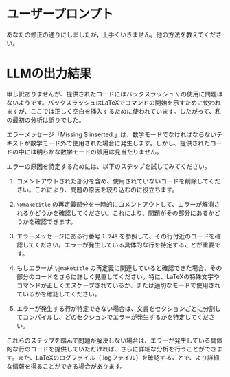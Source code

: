 # ユーザープロンプト

あなたの修正の通りにしましたが，上手くいきません。他の方法を教えてください。

# LLMの出力結果

申し訳ありませんが、提供されたコードにはバックスラッシュ `\` の使用に問題はないようです。バックスラッシュはLaTeXでコマンドの開始を示すために使われますが、ここでは正しく空白を挿入するために使われています。したがって、私の最初の分析は誤りでした。

エラーメッセージ「Missing $ inserted.」は、数学モードでなければならないテキストが数学モード外で使用された場合に発生します。しかし、提供されたコードの中には明らかな数学モードの誤用は見当たりません。

エラーの原因を特定するためには、以下のステップを試してみてください。

1. コメントアウトされた部分を含め、使用されていないコードを削除してください。これにより、問題の原因を絞り込むのに役立ちます。

2. `\@maketitle` の再定義部分を一時的にコメントアウトして、エラーが解消されるかどうかを確認してください。これにより、問題がその部分にあるかどうかを確認できます。

3. エラーメッセージにある行番号 `l.248` を参照して、その行付近のコードを確認してください。エラーが発生している具体的な行を特定することが重要です。

4. もしエラーが `\@maketitle` の再定義に関連していると確認できた場合、その部分のコードをさらに詳しく見直してください。特に、LaTeXの特殊文字やコマンドが正しくエスケープされているか、または適切なモードで使用されているかを確認してください。

5. エラーが発生する行が特定できない場合は、文書をセクションごとに分割してコンパイルし、どのセクションでエラーが発生するかを特定してください。

これらのステップを踏んで問題が解決しない場合は、エラーが発生している具体的な行のコードを提供していただければ、さらに詳細な分析を行うことができます。また、LaTeXのログファイル（.logファイル）を確認することで、より詳細な情報を得ることができる場合があります。